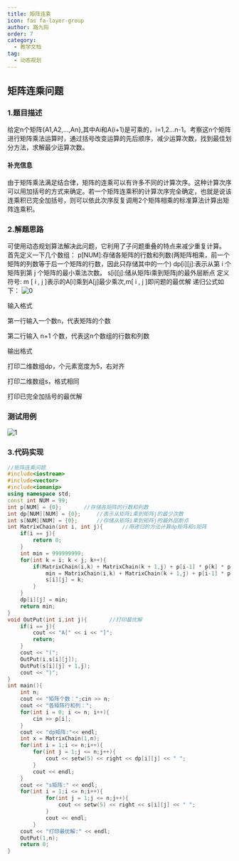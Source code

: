 ```yaml
---
title: 矩阵连乘
icon: fas fa-layer-group
author: 路九阳
order: 7
category:
  - 教学文档
tag:
  - 动态规划
---
```

## 矩阵连乘问题
### 1.题目描述
给定n个矩阵{A1,A2,...,An},其中Ai和A(i+1)是可乘的，i=1,2...n-1。考察这n个矩阵进行矩阵乘法运算时，通过括号改变运算的先后顺序，减少运算次数，找到最佳划分方法，求解最少运算次数。
#### 补充信息
  由于矩阵乘法满足结合律，矩阵的连乘可以有许多不同的计算次序。这种计算次序可以用加括号的方式来确定。若一个矩阵连乘积的计算次序完全确定，也就是说该连乘积已完全加括号，则可以依此次序反复调用2个矩阵相乘的标准算法计算出矩阵连乘积。
 ### 2.解题思路
 可使用动态规划算法解决此问题，它利用了子问题重叠的特点来减少重复计算。
 首先定义一下几个数组：
 p[NUM]:存储各矩阵的行数和列数(两矩阵相乘，前一个矩阵的列数等于后一个矩阵的行数，因此只存储其中的一个)
 dp[i][j]:表示从第 i 个矩阵到第 j 个矩阵的最小乘法次数。
 s[i][j]:储从矩阵i乘到矩阵j的最外层断点
 定义符号:  m [ i , j ]表示的A[i]乘到A[j]最少乘次,m[ i , j ]即问题的最优解
 递归公式如下：
![0](https://oss.docs.z-xin.net/ea8adc8ed7c96ffaf6f4db95f457924e579604765fef46d4eea9b6a6f2b34dd7.png)  

 输入格式

 第一行输入一个数n，代表矩阵的个数

 第二行输入 n+1 个数，代表这n个数组的行数和列数

 输出格式

 打印二维数组dp，个元素宽度为5，右对齐

 打印二维数组s，格式相同

 打印已完全加括号的最优解
 
### 测试用例
![1](https://oss.docs.z-xin.net/3fd080d1ce368da7bd5831c8a61b93bb28919f88ed9dcfe3461e4853b928a4a0.png)  


### 3.代码实现
```cpp
//矩阵连乘问题
#include<iostream>
#include<vector>
#include<iomanip>
using namespace std;
const int NUM = 99;
int p[NUM] = {0};		//存储各矩阵的行数和列数
int dp[NUM][NUM] = {0};		//表示从矩阵i乘到矩阵j的最少次数
int s[NUM][NUM] = {0};		//存储从矩阵i乘到矩阵j的最外层断点
int MatrixChain(int i, int j){		//用递归的方法计算dp矩阵和s矩阵
	if(i == j){
		return 0;
	}
	int min = 999999999;
    for(int k = i; k < j; k++){
		if(MatrixChain(i,k) + MatrixChain(k + 1,j) + p[i-1] * p[k] * p[j] < min){
			min = MatrixChain(i,k) + MatrixChain(k + 1,j) + p[i-1] * p[k] * p[j];
			s[i][j] = k;
		}
	}
	dp[i][j] = min;
	return min;
}
void OutPut(int i,int j){		//打印最优解
	if(i == j){
		cout << "A[" << i << "]";
		return;
	}
	cout << "(";
	OutPut(i,s[i][j]);
	OutPut(s[i][j] + 1,j);
	cout << ")";
}
int main(){
	int n;
	cout << "矩阵个数：";cin >> n;
	cout << "各矩阵行和列：";
	for(int i = 0; i <= n; i++){
		cin >> p[i];
	}	
	cout << "dp矩阵:"<< endl;
	int x = MatrixChain(1,n);
	for(int i = 1;i <= n;i++){
		for(int j = 1;j <= n;j++){
			cout << setw(5) << right << dp[i][j] << " ";
		}
		cout << endl;
	}
	cout << "s矩阵:" << endl;
	for(int i = 1;i <= n;i++){
			for(int j = 1;j <= n;j++){
				cout << setw(5) << right << s[i][j] << " ";
			}
			cout << endl;
		}
	cout << "打印最优解:" << endl;
	OutPut(1,n);
	return 0;
}

